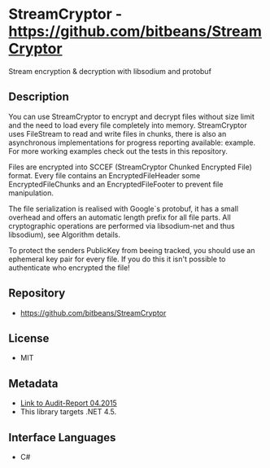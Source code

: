 # StreamCryptor - https://github.com/bitbeans/StreamCryptor
Stream encryption & decryption with libsodium and protobuf

## Description
You can use StreamCryptor to encrypt and decrypt files without size limit and the need to load every file completely into memory. StreamCryptor uses FileStream to read and write files in chunks, there is also an asynchronous implementations for progress reporting available: example. For more working examples check out the tests in this repository.

Files are encrypted into SCCEF (StreamCryptor Chunked Encrypted File) format. Every file contains an EncryptedFileHeader some EncryptedFileChunks and an EncryptedFileFooter to prevent file manipulation.

The file serialization is realised with Google`s protobuf, it has a small overhead and offers an automatic length prefix for all file parts. All cryptographic operations are performed via libsodium-net and thus libsodium), see Algorithm details.

To protect the senders PublicKey from beeing tracked, you should use an ephemeral key pair for every file. If you do this it isn't possible to authenticate who encrypted the file!

## Repository
- https://github.com/bitbeans/StreamCryptor

## License
- MIT

## Metadata
- [Link to Audit-Report 04.2015](https://cure53.de/pentest-report_streamcryptor.pdf)
- This library targets .NET 4.5.

## Interface Languages
- C#